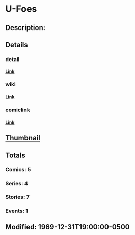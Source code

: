 # U-Foes
## Description: 
## Details
### detail
#### [Link](http://marvel.com/characters/2428/u-foes?utm_campaign=apiRef&utm_source=225578a89fc76f3d20fbffda5d17a88d)
### wiki
#### [Link](http://marvel.com/universe/U-Foes?utm_campaign=apiRef&utm_source=225578a89fc76f3d20fbffda5d17a88d)
### comiclink
#### [Link](http://marvel.com/comics/characters/1011315/u-foes?utm_campaign=apiRef&utm_source=225578a89fc76f3d20fbffda5d17a88d)
## [Thumbnail](http://i.annihil.us/u/prod/marvel/i/mg/8/a0/4c002e56c5cd1.jpg)
## Totals
### Comics: 5
### Series: 4
### Stories: 7
### Events: 1
## Modified: 1969-12-31T19:00:00-0500